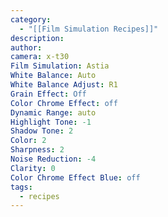 ```yaml
---
category:
  - "[[Film Simulation Recipes]]"
description: 
author: 
camera: x-t30
Film Simulation: Astia
White Balance: Auto
White Balance Adjust: R1
Grain Effect: Off
Color Chrome Effect: off
Dynamic Range: auto
Highlight Tone: -1
Shadow Tone: 2
Color: 2
Sharpness: 2
Noise Reduction: -4
Clarity: 0
Color Chrome Effect Blue: off
tags:
  - recipes
---
```



